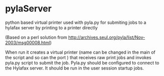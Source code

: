 pylaServer
==========

python based virtual printer used with pyla.py for submiting jobs to a hylafax server by printing to a printer directly

(Based on a perl solution from http://archives.seul.org/pyla/list/Nov-2003/msg00008.html)

When run it creates a virtual printer (name can be changed in the main of the script and so can the port ) that receives raw print jobs and invokes pyla.py script to submit the job. Pyla.py should be configured to connect to the Hylafax server. It should be run in the user session startup jobs.
